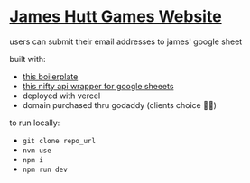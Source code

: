# [James Hutt Games Website](https://jameshuttgames.com)
users can submit their email addresses to james' google sheet

built with: 
- [this boilerplate](https://github.com/ixartz/Next-js-Boilerplate)
- [this nifty api wrapper for google sheeets](https://www.npmjs.com/package/google-spreadsheet)
- deployed with vercel
- domain purchased thru godaddy (clients choice 🤢😂)

to run locally:
- `git clone repo_url`
- `nvm use`
- `npm i`
- `npm run dev`

